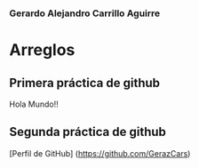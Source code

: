 ### Gerardo Alejandro Carrillo Aguirre
# Arreglos

## Primera práctica de github
Hola Mundo!!

## Segunda práctica de github
[Perfil de GitHub] (https://github.com/GerazCars)
